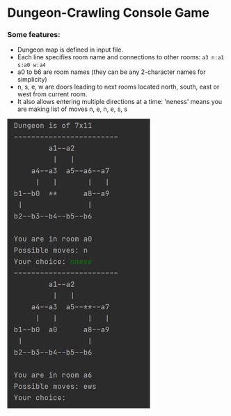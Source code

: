 # Dungeon-Crawling Console Game

### Some features:
- Dungeon map is defined in input file.
- Each line specifies room name and connections to other rooms: `a3 n:a1 s:a0 w:a4`
- a0 to b6 are room names (they can be any 2-character names for simplicity)
- n, s, e, w are doors leading to next rooms located north, south, east or west from current room.
- It also allows entering multiple directions at a time: 'neness' means you are making list of moves n, e, n, e, s, s

![example.png](example.png)